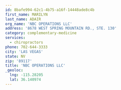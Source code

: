 ```yaml
---
id: 8bafe994-62c1-4b75-a16f-14448ade8c4b
first_name: MARILYN
last_name: ADAIR
org_name: 'NBC OPERATIONS LLC'
address: '8678 WEST SPRING MOUNTAIN RD., STE. 130'
category: complementary-medicine
services:
  - chiropractors
phone: 702-644-3333
city: 'LAS VEGAS'
state: NV
zip: '89117'
title: 'NBC OPERATIONS LLC'
_geoloc:
  lng: -115.28205
  lat: 36.140974
---
```


